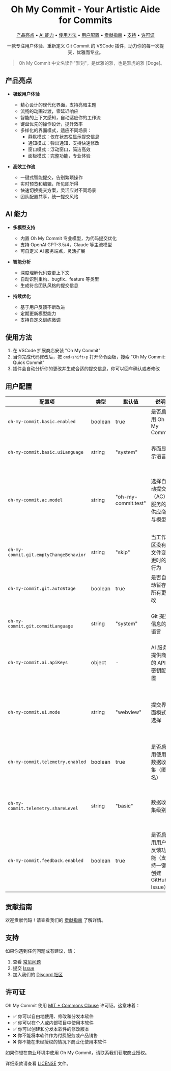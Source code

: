 <div align="center">

# Oh My Commit - Your Artistic Aide for Commits

<!-- toc -->

[产品亮点](#产品亮点) • [AI 能力](#ai-能力) • [使用方法](#使用方法) • [用户配置](#用户配置) • [贡献指南](#贡献指南) • [支持](#支持) • [许可证](#许可证)

<!-- tocstop -->


一款专注用户体验、重新定义 Git Commit 的 VSCode 插件，助力你的每一次提交，优雅而专业。

> Oh My Commit 中文名读作"雅刻"，是优雅的雅，也是雅虎的雅 [Doge]。

</div>

## 产品亮点

- **极致用户体验**

  - 精心设计的现代化界面，支持亮暗主题
  - 流畅的动画过渡，零延迟响应
  - 智能的上下文感知，自动适应你的工作流
  - 键盘优先的操作设计，提升效率
  - 多样化的界面模式，适应不同场景：
    - 静默模式：仅在状态栏显示提交信息
    - 通知模式：弹出通知，支持快速修改
    - 窗口模式：浮动窗口，简洁高效
    - 面板模式：完整功能，专业体验

- **高效工作流**
  - 一键式智能提交，告别繁琐操作
  - 实时预览和编辑，所见即所得
  - 快速切换提交方案，灵活应对不同场景
  - 团队配置共享，统一提交风格

## AI 能力

- **多模型支持**

  - 内置 Oh My Commit 专业模型，为代码提交优化
  - 支持 OpenAI GPT-3.5/4，Claude 等主流模型
  - 可自定义 AI 服务端点，灵活扩展

- **智能分析**

  - 深度理解代码变更上下文
  - 自动识别重构、bugfix、feature 等类型
  - 生成符合团队风格的提交信息

- **持续优化**
  - 基于用户反馈不断改进
  - 定期更新模型能力
  - 支持自定义训练微调

## 使用方法

1. 在 VSCode 扩展商店安装 "Oh My Commit"
2. 当你完成代码修改后，按 `cmd+shift+p` 打开命令面板，搜索 "Oh My Commit: Quick Commit"
3. 插件会自动分析你的更改并生成合适的提交信息，你可以回车确认或者修改

## 用户配置

| 配置项 | 类型 | 默认值 | 说明 | 可选值 |
| --- | --- | --- | --- | --- |
| `oh-my-commit.basic.enabled` | boolean | true | 是否启用 Oh My Commit | `true / false` |
| `oh-my-commit.basic.uiLanguage` | string | "system" | 界面显示语言 | • `system`: 跟随系统语言<br>• `zh_CN`: 中文<br>• `en_US`: English |
| `oh-my-commit.ac.model` | string | "oh-my-commit.test" | 选择自动提交（AC）服务的供应商与模型 | • `oh-my-commit.test`<br>• `oh-my-commit.balanced`<br>• `oh-my-commit.professional`<br>• `cgop.openai.chatgpt-3.5`<br>• `cgop.openai.chatgpt-4` |
| `oh-my-commit.git.emptyChangeBehavior` | string | "skip" | 当工作区没有文件变更时的行为 | • `skip`: 跳过空更改，不执行任何操作<br>• `amend`: 修改最近一次提交（git commit --amend） |
| `oh-my-commit.git.autoStage` | boolean | true | 是否自动暂存所有更改 | `true / false` |
| `oh-my-commit.git.commitLanguage` | string | "system" | Git 提交信息的语言 | • `system`: 跟随系统语言<br>• `zh_CN`: 中文提交信息<br>• `en_US`: English commit messages |
| `oh-my-commit.ai.apiKeys` | object | - | AI 服务提供商的 API 密钥配置 |  |
| `oh-my-commit.ui.mode` | string | "webview" | 提交界面模式选择 | • `quickInput`: Quick & Simple: Single-line input box for fast commits<br>• `webview`: Professional: Full-featured editor with preview and formatting |
| `oh-my-commit.telemetry.enabled` | boolean | true | 是否启用使用数据收集（匿名） | `true / false` |
| `oh-my-commit.telemetry.shareLevel` | string | "basic" | 数据收集级别 | • `minimal`: 仅收集基本错误信息<br>• `basic`: 包含功能使用统计和性能数据<br>• `full`: 额外包含 AI 生成结果的质量反馈 |
| `oh-my-commit.feedback.enabled` | boolean | true | 是否启用用户反馈功能（支持一键创建 GitHub Issue） | `true / false` |

## 贡献指南

欢迎贡献代码！请查看我们的 [贡献指南](CONTRIBUTING.md) 了解详情。

## 支持

如果你遇到任何问题或有建议，请：

1. 查看 [常见问题](FAQ.md)
2. 提交 [Issue](https://github.com/cs-magic-open/oh-my-commit/issues)
3. 加入我们的 [Discord 社区](https://discord.gg/oh-my-commit)

## 许可证

Oh My Commit 使用 [MIT + Commons Clause](./LICENSE) 许可证。这意味着：

- ✅ 你可以自由地使用、修改和分发本软件
- ✅ 你可以在个人或内部项目中使用本软件
- ✅ 你可以创建和分发本软件的修改版本
- ❌ 你不能将本软件作为付费服务或产品销售
- ❌ 你不能在未经授权的情况下商业化使用本软件

如果你想在商业环境中使用 Oh My Commit，请联系我们获取商业授权。

详细条款请查看 [LICENSE](./LICENSE) 文件。
